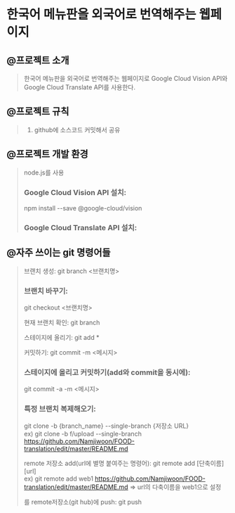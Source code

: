 # 한국어 메뉴판을 외국어로 번역해주는 웹페이지
## @프로젝트 소개
> 한국어 메뉴판을 외국어로 번역해주는 웹페이지로 Google Cloud Vision API와 Google Cloud Translate API를 사용한다.      
   

## @프로젝트 규칙
> 1. github에 소스코드 커밋해서 공유       
   

## @프로젝트 개발 환경
> node.js를 사용
> ### Google Cloud Vision API 설치:
> npm install --save @google-cloud/vision
> ### Google Cloud Translate API 설치:    
      

## @자주 쓰이는 git 명령어들
> 브랜치 생성:
> git branch <브랜치명>
>
> ### 브랜치 바꾸기:
> git checkout <브랜치명>
>
> 현재 브랜치 확인:
> git branch
>
> 스테이지에 올리기:
> git add *
>
> 커밋하기:
> git commit -m <메시지>
>
> ### 스테이지에 올리고 커밋하기(add와 commit을 동시에):
> git commit -a -m <메시지>
>
> ### 특정 브랜치 복제해오기:
> git clone -b {branch_name} --single-branch {저장소 URL}    
> ex) git clone -b f/upload --single-branch https://github.com/Namjiwoon/FOOD-translation/edit/master/README.md
>
> remote 저장소 add(url에 별명 붙여주는 명령어):
> git remote add [단축이름] [url]    
> ex) git remote add web1 https://github.com/Namjiwoon/FOOD-translation/edit/master/README.md
> => url의 다축이름을 web1으로 설정
> 
> <branch>를 remote저장소(git hub)에 push:
> git push <remote> <branch>

